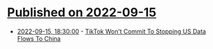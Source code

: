 # [Published on 2022-09-15](index.md)

* [2022-09-15, 18:30:00](https://tech.slashdot.org/story/22/09/15/180201/tiktok-wont-commit-to-stopping-us-data-flows-to-china?utm_source=rss1.0mainlinkanon&utm_medium=feed) - [TikTok Won't Commit To Stopping US Data Flows To China](https://tech.slashdot.org/story/22/09/15/180201/tiktok-wont-commit-to-stopping-us-data-flows-to-china?utm_source=rss1.0mainlinkanon&utm_medium=feed)
